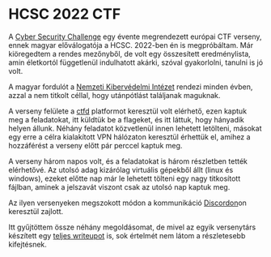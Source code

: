 # HCSC 2022 CTF

A [Cyber Security Challenge](https://ecsc.eu/) egy évente megrendezett európai CTF verseny, ennek magyar előválogatója a HCSC. 2022-ben én is megpróbáltam. Már kiöregedtem a rendes mezőnyből, de volt egy összesített eredménylista, amin életkortól függetlenül indulhatott akárki, szóval gyakorlolni, tanulni is jó volt.

A magyar fordulót a [Nemzeti Kibervédelmi Intézet](https://nki.gov.hu/) rendezi minden évben, azzal a nem titkolt céllal, hogy utánpótlást találjanak maguknak.

A verseny felülete a [ctfd](https://ctfd.io/) platformot keresztül volt elérhető, ezen kaptuk meg a feladatokat, itt küldtük be a flageket, és itt láttuk, hogy hányadik helyen állunk. Néhány feladatot közvetlenül innen lehetett letölteni, másokat egy erre a célra kialakított VPN hálózaton keresztül érhettük el, amihez a hozzáférést a verseny előtt pár perccel kaptuk meg. 

A verseny három napos volt, és a feladatokat is három részletben tették elérhetővé. Az utolsó adag kizárólag virtuális gépekből állt (linux és windows), ezeket előtte nap már le lehetett tölteni egy nagy titkosított fájlban, aminek a jelszavát viszont csak az utolsó nap kaptuk meg.

Az ilyen versenyeken megszokott módon a kommunikáció [Discordon](https://discord.com)on keresztül zajlott.

Itt gyűjtöttem össze néhány megoldásomat, de mivel az egyik versenytárs készített egy [teljes writeupot](HCSC22_Writeup.pdf) is, sok értelmét nem látom a részletesebb kifejtésnek.
